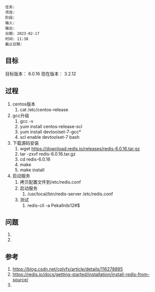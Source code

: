 	任务: 
	项目: 
	阶段: 
	输入: 
	输出: 
	日期: 2023-02-17
	时间: 11:38
	截止日期: 

## 目标
目标版本： 6.0.16
现在版本： 3.2.12

## 过程
1. centos版本
	1. cat /etc/centos-release
2. gcc升级
	1. gcc -v
	2. yum install centos-release-scl
	3. yum install devtoolset-7-gcc*
	4. scl enable devtoolset-7 bash
3. 下载源码安装
	1. wget https://download.redis.io/releases/redis-6.0.16.tar.gz
	2. tar -zxvf redis-6.0.16.tar.gz
	3. cd redis-6.0.16
	4. make
	5. make install
4. 启动服务
	1. 拷贝配置文件到/etc/redis.conf
	2. 启动服务
		1. /usr/local/bin/redis-server /etc/redis.conf
	3. 测试
		1. redis-cli -a Pekallrds12#$

## 问题
1. 
2. 

## 参考
1. https://blog.csdn.net/cplvfx/article/details/116278895
2. https://redis.io/docs/getting-started/installation/install-redis-from-source/
3. 